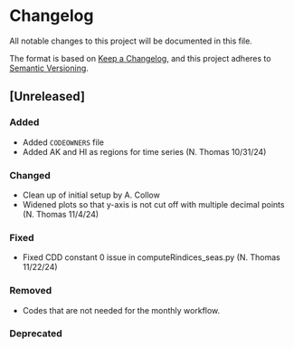 # Changelog

All notable changes to this project will be documented in this file.

The format is based on [Keep a Changelog](https://keepachangelog.com/en/1.0.0/),
and this project adheres to [Semantic Versioning](https://semver.org/spec/v2.0.0.html).

## [Unreleased]

### Added

- Added `CODEOWNERS` file
- Added AK and HI as regions for time series (N. Thomas 10/31/24)

### Changed

- Clean up of initial setup by A. Collow
- Widened plots so that y-axis is not cut off with multiple decimal points (N. Thomas 11/4/24)

### Fixed

- Fixed CDD constant 0 issue in computeRindices_seas.py (N. Thomas 11/22/24)

### Removed

- Codes that are not needed for the monthly workflow.

### Deprecated


